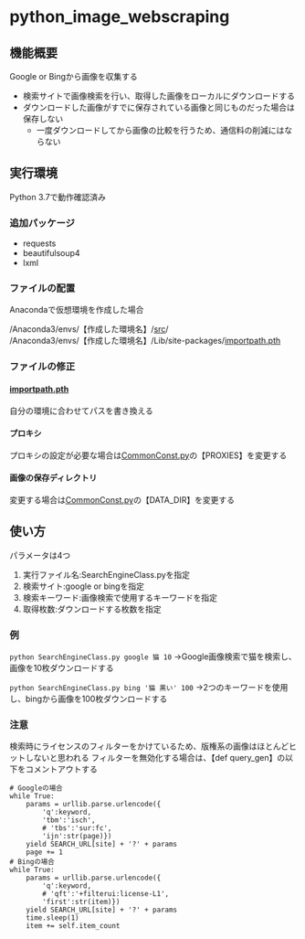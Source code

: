 # python_image_webscraping
## 機能概要
Google or Bingから画像を収集する
* 検索サイトで画像検索を行い、取得した画像をローカルにダウンロードする
* ダウンロードした画像がすでに保存されている画像と同じものだった場合は保存しない
    * 一度ダウンロードしてから画像の比較を行うため、通信料の削減にはならない
## 実行環境
Python 3.7で動作確認済み
### 追加パッケージ
* requests
* beautifulsoup4
* lxml
### ファイルの配置
Anacondaで仮想環境を作成した場合

/Anaconda3/envs/【作成した環境名】/[src](https://github.com/hazhikko/python_image_webscraping/tree/master/src)/  
/Anaconda3/envs/【作成した環境名】/Lib/site-packages/[importpath.pth](https://github.com/hazhikko/python_image_webscraping/blob/master/Lib/site-packages/importpath.pth)
### ファイルの修正
#### [importpath.pth](https://github.com/hazhikko/python_image_webscraping/blob/master/Lib/site-packages/importpath.pth)
自分の環境に合わせてパスを書き換える
#### プロキシ
プロキシの設定が必要な場合は[CommonConst.py](https://github.com/hazhikko/python_image_webscraping/blob/master/src/common/CommonConst.py)の【PROXIES】を変更する
#### 画像の保存ディレクトリ
変更する場合は[CommonConst.py](https://github.com/hazhikko/python_image_webscraping/blob/master/src/common/CommonConst.py)の【DATA_DIR】を変更する
## 使い方
パラメータは4つ
1. 実行ファイル名:SearchEngineClass.pyを指定
2. 検索サイト:google or bingを指定
3. 検索キーワード:画像検索で使用するキーワードを指定
4. 取得枚数:ダウンロードする枚数を指定
### 例
`python SearchEngineClass.py google 猫 10`
→Google画像検索で猫を検索し、画像を10枚ダウンロードする

`python SearchEngineClass.py bing '猫 黒い' 100`
→2つのキーワードを使用し、bingから画像を100枚ダウンロードする
### 注意
検索時にライセンスのフィルターをかけているため、版権系の画像はほとんどヒットしないと思われる
フィルターを無効化する場合は、【def query_gen】の以下をコメントアウトする
```
# Googleの場合
while True:
    params = urllib.parse.urlencode({
        'q':keyword,
        'tbm':'isch',
        # 'tbs':'sur:fc',
        'ijn':str(page)})
    yield SEARCH_URL[site] + '?' + params
    page += 1
# Bingの場合
while True:
    params = urllib.parse.urlencode({
        'q':keyword,
        # 'qft':'+filterui:license-L1',
        'first':str(item)})
    yield SEARCH_URL[site] + '?' + params
    time.sleep(1)
    item += self.item_count
```

